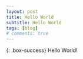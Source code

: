 ```yaml
---
layout: post
title: Hello World
subtitle: Hello World
tags: [blog]
# comments: true
---
```


{: .box-success}
Hello World!